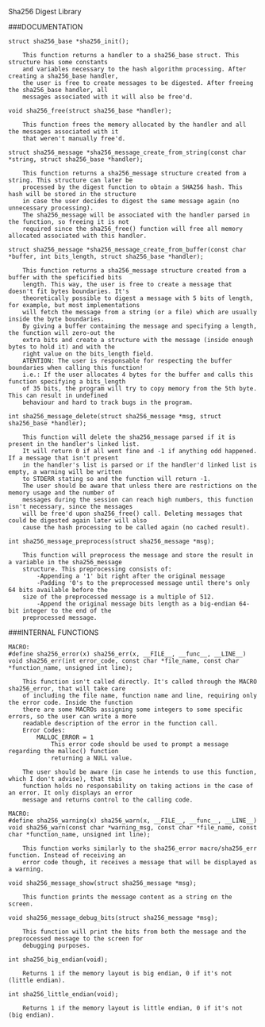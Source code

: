 Sha256 Digest Library

###DOCUMENTATION

	struct sha256_base *sha256_init();

		This function returns a handler to a sha256_base struct. This structure has some constants
		and variables necessary to the hash algorithm processing. After creating a sha256_base handler,
		the user is free to create messages to be digested. After freeing the sha256_base handler, all
		messages associated with it will also be free'd.

	void sha256_free(struct sha256_base *handler);

		This function frees the memory allocated by the handler and all the messages associated with it
		that weren't manually free'd.

	struct sha256_message *sha256_message_create_from_string(const char *string, struct sha256_base *handler);

		This function returns a sha256_message structure created from a string. This structure can later be
		processed by the digest function to obtain a SHA256 hash. This hash will be stored in the structure
		in case the user decides to digest the same message again (no unnecessary processing).
		The sha256_message will be associated with the handler parsed in the function, so freeing it is not
		required since the sha256_free() function will free all memory allocated associated with this handler.

	struct sha256_message *sha256_message_create_from_buffer(const char *buffer, int bits_length, struct sha256_base *handler);

		This function returns a sha256_message structure created from a buffer with the speficified bits
		length. This way, the user is free to create a message that doesn't fit bytes boundaries. It's
		theoretically possible to digest a message with 5 bits of length, for example, but most implementations
		will fetch the message from a string (or a file) which are usually inside the byte boundaries.
		By giving a buffer containing the message and specifying a length, the function will zero-out the
		extra bits and create a structure with the message (inside enough bytes to hold it) and with the
		right value on the bits_length field.
		ATENTION: The user is responsable for respecting the buffer boundaries when calling this function!
		i.e.: If the user allocates 4 bytes for the buffer and calls this function specifying a bits_length
		of 35 bits, the program will try to copy memory from the 5th byte. This can result in undefined
		behaviour and hard to track bugs in the program.

	int sha256_message_delete(struct sha256_message *msg, struct sha256_base *handler);

		This function will delete the sha256_message parsed if it is present in the handler's linked list.
		It will return 0 if all went fine and -1 if anything odd happened. If a message that isn't present
		in the handler's list is parsed or if the handler'd linked list is empty, a warning will be written
		to STDERR stating so and the function will return -1.
		The user should be aware that unless there are restrictions on the memory usage and the number of
		messages during the session can reach high numbers, this function isn't necessary, since the messages
		will be free'd upon sha256_free() call. Deleting messages that could be digested again later will also
		cause the hash processing to be called again (no cached result).

	int sha256_message_preprocess(struct sha256_message *msg);

		This function will preprocess the message and store the result in a variable in the sha256_message
		structure. This preprocessing consists of:
			-Appending a '1' bit right after the original message
			-Padding '0's to the preprocessed message until there's only 64 bits available before the
		size of the preprocessed message is a multiple of 512.
			-Append the original message bits length as a big-endian 64-bit integer to the end of the
		preprocessed message.

###INTERNAL FUNCTIONS

	MACRO:
	#define sha256_error(x) sha256_err(x, __FILE__, __func__, __LINE__)
	void sha256_err(int error_code, const char *file_name, const char *function_name, unsigned int line);

		This function isn't called directly. It's called through the MACRO sha256_error, that will take care
		of including the file name, function name and line, requiring only the error code. Inside the function
		there are some MACROs assigning some integers to some specific errors, so the user can write a more
		readable description of the error in the function call.
		Error Codes:
			MALLOC_ERROR = 1
				This error code should be used to prompt a message regarding the malloc() function
				returning a NULL value.

		The user should be aware (in case he intends to use this function, which I don't advise), that this
		function holds no responsability on taking actions in the case of an error. It only displays an error
		message and returns control to the calling code.

	MACRO:
	#define sha256_warning(x) sha256_warn(x, __FILE__, __func__, __LINE__)
	void sha256_warn(const char *warning_msg, const char *file_name, const char *function_name, unsigned int line);

		This function works similarly to the sha256_error macro/sha256_err function. Instead of receiving an
		error code though, it receives a message that will be displayed as a warning.

	void sha256_message_show(struct sha256_message *msg);

		This function prints the message content as a string on the screen.

	void sha256_message_debug_bits(struct sha256_message *msg);

		This function will print the bits from both the message and the preprocessed message to the screen for
		debugging purposes.

	int sha256_big_endian(void);

		Returns 1 if the memory layout is big endian, 0 if it's not (little endian).

	int sha256_little_endian(void);

		Returns 1 if the memory layout is little endian, 0 if it's not (big endian).
